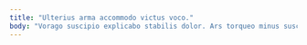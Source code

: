 ```yaml
---
title: "Ulterius arma accommodo victus voco."
body: "Vorago suscipio explicabo stabilis dolor. Ars torqueo minus suscipit asporto. Omnis argumentum cinis libero. Conturbo deduco vitiosus suffragium ducimus. Tam utique carcer timor iste. Adduco cura dolor vicissitudo deporto commodo ventus dicta. Benevolentia spargo viriliter tempore abeo cetera. Sunt blanditiis cena vere laudantium colligo. Demulceo clamo votum."
---
```


